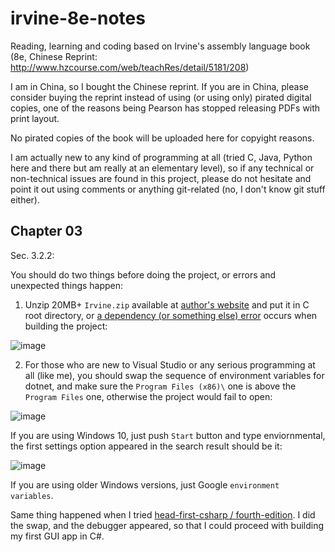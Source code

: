 # irvine-8e-notes
Reading, learning and coding based on Irvine's assembly language book (8e, Chinese Reprint: http://www.hzcourse.com/web/teachRes/detail/5181/208)

I am in China, so I bought the Chinese reprint. If you are in China, please consider buying the reprint instead of using (or using only) pirated digital copies, one of the reasons being Pearson has stopped releasing PDFs with print layout.

No pirated copies of the book will be uploaded here for copyight reasons.

I am actually new to any kind of programming at all (tried C, Java, Python here and there but am really at an elementary level), so if any technical or non-technical issues are found in this project, please do not hesitate and point it out using comments or anything git-related (no, I don't know git stuff either).

## Chapter 03

Sec. 3.2.2:

You should do two things before doing the project, or errors and unexpected things happen:

1. Unzip 20MB+ `Irvine.zip` available at [author's website](http://asmirvine.com/) and put it in C root directory, or [a dependency (or something else) error](https://www.chegg.com/homework-help/questions-and-answers/m-trying-set-vs-2019-work-masm-getting-error-cannot-open-file--ideas-masm-checked-build-de-q72206451) occurs when building the project:

![image](https://user-images.githubusercontent.com/5285681/120089535-03b85300-c12e-11eb-85b8-b9fa916a31a7.png)

2. For those who are new to Visual Studio or any serious programming at all (like me), you should swap the sequence of environment variables for dotnet, and make sure the `Program Files (x86)\` one is above the `Program Files` one, otherwise the project would fail to open:

![image](https://user-images.githubusercontent.com/5285681/120089799-2186b780-c130-11eb-8711-7dd09e83a9b6.png)

If you are using Windows 10, just push `Start` button and type enviornmental, the first settings option appeared in the search result should be it:

![image](https://user-images.githubusercontent.com/5285681/120089832-732f4200-c130-11eb-9118-5b4331fc2426.png)

If you are using older Windows versions, just Google `environment variables`.

Same thing happened when I tried [head-first-csharp / fourth-edition](https://github.com/head-first-csharp/fourth-edition). I did the swap, and the debugger appeared, so that I could proceed with building my first GUI app in C#.
